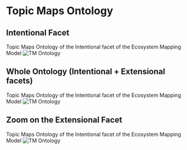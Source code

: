 Topic Maps Ontology
==

Intentional Facet
-

Topic Maps Ontology of the Intentional facet of the Ecosystem Mapping Model
![TM Ontology](https://github.com/iPlumb3r/EcosystemMappingModel/blob/master/images/TM_Ontology%40E2M-i_2020-02-27.png)


Whole Ontology (Intentional + Extensional facets)
-

Topic Maps Ontology of the Intentional facet of the Ecosystem Mapping Model
![TM Ontology](https://github.com/iPlumb3r/EcosystemMappingModel/blob/master/images/TM_Ontology%40E2M_2020-02-27.png)


Zoom on the Extensional Facet
-

Topic Maps Ontology of the Intentional facet of the Ecosystem Mapping Model
![TM Ontology](https://github.com/iPlumb3r/EcosystemMappingModel/blob/master/images/TM_Ontology%40E2M-e_2020-02-27.png)
